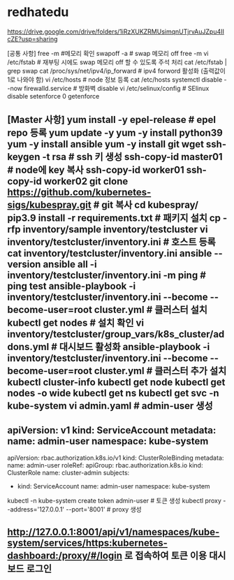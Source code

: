 # redhatedu

https://drive.google.com/drive/folders/1iRzXUKZRMUsimqnUTjrvAuJZpu4IIcZE?usp=sharing



[공통 사항]
free -m			#메모리 확인
swapoff -a		# swap 메모리 off
free -m
vi /etc/fstab	# 재부팅 시에도 swap 메모리 off 할 수 있도록 주석 처리
cat /etc/fstab | grep swap
cat /proc/sys/net/ipv4/ip_forward		# ipv4 forword 활성화 (출력값이 1로 나와야 함)
vi /etc/hosts				# node 정보 등록
cat /etc/hosts
systemctl disable --now firewalld.service		# 방화벽 disable
vi /etc/selinux/config			# SElinux disable
setenforce 0
getenforce


[Master 사항]
yum install -y epel-release		# epel repo 등록
yum update -y
yum -y install python39
yum -y install ansible
yum -y install git wget
ssh-keygen -t rsa				# ssh 키 생성
ssh-copy-id master01			# node에 key 복사
ssh-copy-id worker01
ssh-copy-id worker02
git clone https://github.com/kubernetes-sigs/kubespray.git		# git 복사
cd kubespray/
pip3.9 install -r requirements.txt						# 패키지 설치
cp -rfp inventory/sample inventory/testcluster
vi inventory/testcluster/inventory.ini					# 호스트 등록
cat inventory/testcluster/inventory.ini
ansible --version
ansible all -i inventory/testcluster/inventory.ini -m ping		# ping test
ansible-playbook -i inventory/testcluster/inventory.ini --become --become-user=root cluster.yml		# 클러스터 설치
kubectl get nodes						# 설치 확인
vi inventory/testcluster/group_vars/k8s_cluster/addons.yml			# 대시보드 활성화
ansible-playbook -i inventory/testcluster/inventory.ini --become --become-user=root cluster.yml		# 클러스터 추가 설치
kubectl cluster-info
kubectl get node
kubectl get nodes -o wide
kubectl get ns
kubectl get svc -n kube-system
vi admin.yaml									# admin-user 생성
---
apiVersion: v1
kind: ServiceAccount
metadata:
  name: admin-user
  namespace: kube-system
---
apiVersion: rbac.authorization.k8s.io/v1
kind: ClusterRoleBinding
metadata:
  name: admin-user
roleRef:
  apiGroup: rbac.authorization.k8s.io
  kind: ClusterRole
  name: cluster-admin
subjects:
- kind: ServiceAccount
  name: admin-user
  namespace: kube-system

kubectl -n kube-system create token admin-user			# 토큰 생성
kubectl proxy --address='127.0.0.1' --port='8001'		# proxy 생성

## http://127.0.0.1:8001/api/v1/namespaces/kube-system/services/https:kubernetes-dashboard:/proxy/#/login 로 접속하여 토큰 이용 대시보드 로그인
